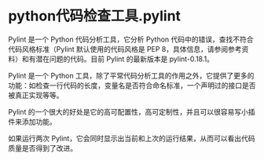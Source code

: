 # python代码检查工具.pylint

Pylint 是一个 Python 代码分析工具，它分析 Python 代码中的错误，查找不符合代码风格标准（Pylint 默认使用的代码风格是 PEP 8，具体信息，请参阅参考资料）和有潜在问题的代码。目前 Pylint 的最新版本是 pylint-0.18.1。

Pylint 是一个 Python 工具，除了平常代码分析工具的作用之外，它提供了更多的功能：如检查一行代码的长度，变量名是否符合命名标准，一个声明过的接口是否被真正实现等等。

Pylint 的一个很大的好处是它的高可配置性，高可定制性，并且可以很容易写小插件来添加功能。

如果运行两次 Pylint，它会同时显示出当前和上次的运行结果，从而可以看出代码质量是否得到了改进。

